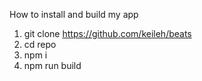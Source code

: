 How to install and build my app

1. git clone https://github.com/keileh/beats
2. cd repo
3. npm i
4. npm run build
